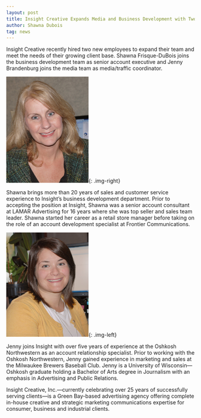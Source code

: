 ```yaml
---
layout: post
title: Insight Creative Expands Media and Business Development with Two New Hires
author: Shawna Dubois
tag: news
---
```


Insight Creative recently hired two new employees to expand their team and meet the needs of their growing client base. Shawna Frisque-DuBois joins the business development team as senior account executive and Jenny Brandenburg joins the media team as media/traffic coordinator.

![](/img/Shawna_0029cropWeb.jpg){: .img-right}

Shawna brings more than 20 years of sales and customer service experience to Insight’s business development department. Prior to accepting the position at Insight, Shawna was a senior account consultant at LAMAR Advertising for 16 years where she was top seller and sales team leader. Shawna started her career as a retail store manager before taking on the role of an account development specialist at Frontier Communications.

![](/img/Jenny_0020cropWeb.jpg){: .img-left}

Jenny joins Insight with over five years of experience at the Oshkosh Northwestern as an account relationship specialist. Prior to working with the Oshkosh Northwestern, Jenny gained experience in marketing and sales at the Milwaukee Brewers Baseball Club. Jenny is a University of Wisconsin—Oshkosh graduate holding a Bachelor of Arts degree in Journalism with an emphasis in Advertising and Public Relations.

Insight Creative, Inc.—currently celebrating over 25 years of successfully serving clients—is a Green Bay-based advertising agency offering complete in-house creative and strategic marketing communications expertise for consumer, business and industrial clients.
